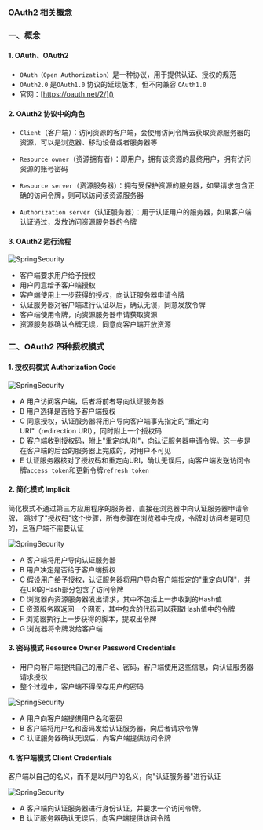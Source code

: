 ### OAuth2 相关概念
### 一、概念
#### 1. OAuth、OAuth2
* `OAuth（Open Authorization）`是一种协议，用于提供认证、授权的规范
* `OAuth2.0` 是`OAuth1.0` 协议的延续版本，但不向兼容 `OAuth1.0`
* 官网：[https://oauth.net/2/]()
   
#### 2. OAuth2 协议中的角色
* `Client`（客户端）：访问资源的客户端，会使用访问令牌去获取资源服务器的资源，可以是浏览器、移动设备或者服务器等

* `Resource owner`（资源拥有者）：即用户，拥有该资源的最终用户，拥有访问资源的账号密码

* `Resource server`（资源服务器）：拥有受保护资源的服务器，如果请求包含正确的访问令牌，则可以访问该资源服务器

* `Authorization server`（认证服务器）：用于认证用户的服务器，如果客户端认证通过，发放访问资源服务器的令牌


#### 3. OAuth2 运行流程
![SpringSecurity](https://fgq233.github.io/imgs/security/oauth2.png)
* 客户端要求用户给予授权
* 用户同意给予客户端授权
* 客户端使用上一步获得的授权，向认证服务器申请令牌
* 认证服务器对客户端进行认证以后，确认无误，同意发放令牌
* 客户端使用令牌，向资源服务器申请获取资源
* 资源服务器确认令牌无误，同意向客户端开放资源



### 二、OAuth2 四种授权模式
#### 1. 授权码模式 Authorization Code
![SpringSecurity](https://fgq233.github.io/imgs/security/oauth2_1.png)

* A 用户访问客户端，后者将前者导向认证服务器
* B 用户选择是否给予客户端授权
* C 同意授权，认证服务器将用户导向客户端事先指定的"重定向URI"（redirection URI），同时附上一个授权码
* D 客户端收到授权码，附上"重定向URI"，向认证服务器申请令牌。这一步是在客户端的后台的服务器上完成的，对用户不可见
* E 认证服务器核对了授权码和重定向URI，确认无误后，向客户端发送访问令牌`access token`和更新令牌`refresh token`
  
    
#### 2. 简化模式 Implicit
简化模式不通过第三方应用程序的服务器，直接在浏览器中向认证服务器申请令牌，
跳过了"授权码"这个步骤，所有步骤在浏览器中完成，令牌对访问者是可见的，且客户端不需要认证

![SpringSecurity](https://fgq233.github.io/imgs/security/oauth2_2.png)

* A 客户端将用户导向认证服务器
* B 用户决定是否给于客户端授权
* C 假设用户给予授权，认证服务器将用户导向客户端指定的"重定向URI"，并在URI的Hash部分包含了访问令牌
* D 浏览器向资源服务器发出请求，其中不包括上一步收到的Hash值
* E 资源服务器返回一个网页，其中包含的代码可以获取Hash值中的令牌
* F 浏览器执行上一步获得的脚本，提取出令牌
* G 浏览器将令牌发给客户端




#### 3. 密码模式 Resource Owner Password Credentials
* 用户向客户端提供自己的用户名、密码，客户端使用这些信息，向认证服务器请求授权
* 整个过程中，客户端不得保存用户的密码

![SpringSecurity](https://fgq233.github.io/imgs/security/oauth2_3.png)

* A 用户向客户端提供用户名和密码
* B 客户端将用户名和密码发给认证服务器，向后者请求令牌
* C 认证服务器确认无误后，向客户端提供访问令牌





#### 4. 客户端模式 Client Credentials
客户端以自己的名义，而不是以用户的名义，向"认证服务器"进行认证

![SpringSecurity](https://fgq233.github.io/imgs/security/oauth2_4.png)

* A 客户端向认证服务器进行身份认证，并要求一个访问令牌。
* B 认证服务器确认无误后，向客户端提供访问令牌
 
